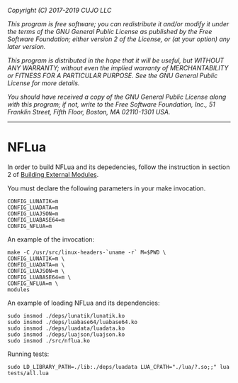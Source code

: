 _Copyright (C) 2017-2019  CUJO LLC_

_This program is free software; you can redistribute it and/or modify_
_it under the terms of the GNU General Public License as published by_
_the Free Software Foundation; either version 2 of the License, or_
_(at your option) any later version._

_This program is distributed in the hope that it will be useful,_
_but WITHOUT ANY WARRANTY; without even the implied warranty of_
_MERCHANTABILITY or FITNESS FOR A PARTICULAR PURPOSE.  See the_
_GNU General Public License for more details._

_You should have received a copy of the GNU General Public License along_
_with this program; if not, write to the Free Software Foundation, Inc.,_
_51 Franklin Street, Fifth Floor, Boston, MA 02110-1301 USA._
- - -

NFLua
=====

In order to build NFLua and its depedencies, follow the instruction in
section 2 of [Building External Modules](https://www.kernel.org/doc/Documentation/kbuild/modules.txt).

You must declare the following parameters in your make invocation.

```
CONFIG_LUNATIK=m
CONFIG_LUADATA=m
CONFIG_LUAJSON=m
CONFIG_LUABASE64=m
CONFIG_NFLUA=m
```

An example of the invocation:

```
make -C /usr/src/linux-headers-`uname -r` M=$PWD \
CONFIG_LUNATIK=m \
CONFIG_LUADATA=m \
CONFIG_LUAJSON=m \
CONFIG_LUABASE64=m \
CONFIG_NFLUA=m \
modules
```

An example of loading NFLua and its dependencies:

```
sudo insmod ./deps/lunatik/lunatik.ko
sudo insmod ./deps/luabase64/luabase64.ko
sudo insmod ./deps/luadata/luadata.ko
sudo insmod ./deps/luajson/luajson.ko
sudo insmod ./src/nflua.ko
```

Running tests:

```
sudo LD_LIBRARY_PATH=./lib:./deps/luadata LUA_CPATH="./lua/?.so;;" lua tests/all.lua
```
